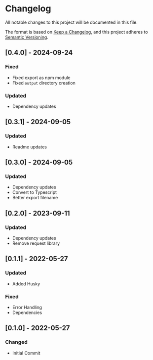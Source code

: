 # Changelog

All notable changes to this project will be documented in this file.

The format is based on [Keep a Changelog](https://keepachangelog.com/en/1.0.0/),
and this project adheres to [Semantic Versioning](https://semver.org/spec/v2.0.0.html).

## [0.4.0] - 2024-09-24

### Fixed

- Fixed export as npm module
- Fixed `output` directory creation

### Updated

- Dependency updates

## [0.3.1] - 2024-09-05

### Updated

- Readme updates

## [0.3.0] - 2024-09-05

### Updated

- Dependency updates
- Convert to Typescript
- Better export filename

## [0.2.0] - 2023-09-11

### Updated

- Dependency updates
- Remove request library

## [0.1.1] - 2022-05-27

### Updated

- Added Husky

### Fixed

- Error Handling
- Dependencies

## [0.1.0] - 2022-05-27

### Changed

- Initial Commit
